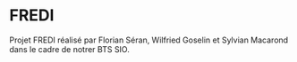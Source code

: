 # FREDI

Projet FREDI réalisé par Florian Séran, Wilfried Goselin et Sylvian Macarond dans le cadre de notrer BTS SIO.
